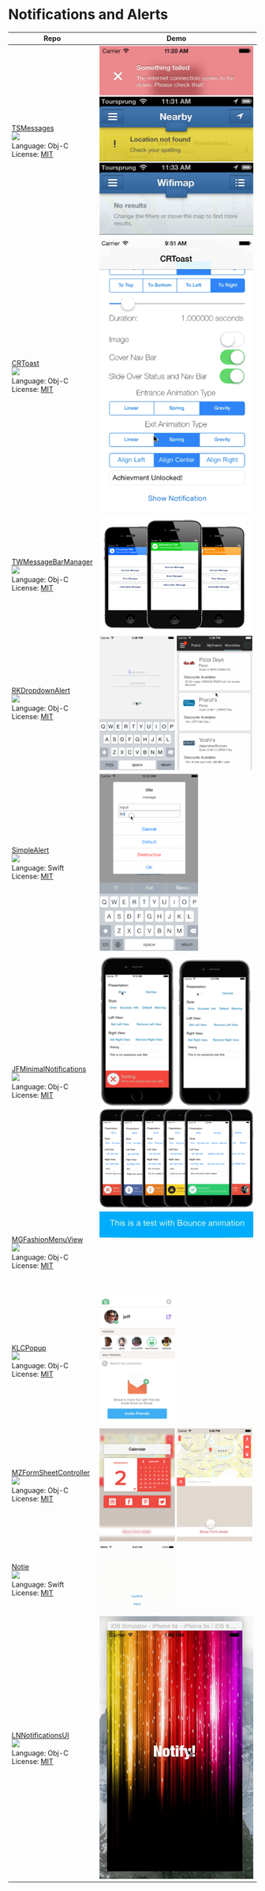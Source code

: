 Notifications and Alerts
========================
Repo | Demo
--- | ---
[TSMessages](https://github.com/KrauseFx/TSMessages) <br> [![](http://gh-btns.cjwirth.com/stars/KrauseFx/TSMessages)](https://github.com/KrauseFx/TSMessages/stargazers) <br> Language: Obj-C <br> License: [MIT][MIT] | <img src="/assets/TSMessages1.png"> <img src="/assets/TSMessages2.png"> <img src="/assets/TSMessages3.png">
[CRToast](https://github.com/cruffenach/CRToast) <br> [![](http://gh-btns.cjwirth.com/stars/cruffenach/CRToast)](https://github.com/cruffenach/CRToast/stargazers) <br> Language: Obj-C <br> License: [MIT][MIT] | <img src="/assets/CRToast1.gif">
[TWMessageBarManager](https://github.com/terryworona/TWMessageBarManager) <br> [![](http://gh-btns.cjwirth.com/stars/terryworona/TWMessageBarManager)](https://github.com/terryworona/TWMessageBarManager/stargazers) <br> Language: Obj-C <br> License: [MIT][MIT] | <img src="/assets/TWMessageBarManager1.png">
[RKDropdownAlert](https://github.com/cwRichardKim/RKDropdownAlert) <br> [![](http://gh-btns.cjwirth.com/stars/cwRichardKim/RKDropdownAlert)](https://github.com/cwRichardKim/RKDropdownAlert/stargazers) <br> Language: Obj-C <br> License: [MIT][MIT] | <img src="/assets/RKDropdownAlert1.gif" width="49%" > <img src="/assets/RKDropdownAlert2.gif" width="49%" >
[SimpleAlert](https://github.com/KyoheiG3/SimpleAlert) <br> [![](http://gh-btns.cjwirth.com/stars/KyoheiG3/SimpleAlert)](https://github.com/KyoheiG3/SimpleAlert/stargazers) <br> Language: Swift <br> License: [MIT][MIT] | <img src="/assets/SimpleAlert1.gif">
[JFMinimalNotifications](https://github.com/atljeremy/JFMinimalNotifications) <br> [![](http://gh-btns.cjwirth.com/stars/atljeremy/JFMinimalNotifications)](https://github.com/atljeremy/JFMinimalNotifications/stargazers) <br> Language: Obj-C <br> License: [MIT][MIT] | <img src="/assets/JFMinimalNotifications1.gif" width="49%" > <img src="/assets/JFMinimalNotifications2.gif" width="49%" > <img src="/assets/JFMinimalNotifications3.jpeg">
[MGFashionMenuView](https://github.com/matteogobbi/MGFashionMenuView) <br> [![](http://gh-btns.cjwirth.com/stars/matteogobbi/MGFashionMenuView)](https://github.com/matteogobbi/MGFashionMenuView/stargazers) <br> Language: Obj-C <br> License: [MIT][MIT] | <img src="/assets/MGFashionMenuView1.gif">
[KLCPopup](https://github.com/jmascia/KLCPopup) <br> [![](http://gh-btns.cjwirth.com/stars/jmascia/KLCPopup)](https://github.com/jmascia/KLCPopup/stargazers) <br> Language: Obj-C <br> License: [MIT][MIT] | <img src="/assets/KLCPopup1.gif" width="49%" >
[MZFormSheetController](https://github.com/m1entus/MZFormSheetController) <br> [![](http://gh-btns.cjwirth.com/stars/m1entus/MZFormSheetController)](https://github.com/m1entus/MZFormSheetController/stargazers) <br> Language: Obj-C <br> License: [MIT][MIT] | <img src="/assets/MZFormSheetController1.png" width="49%" > <img src="/assets/MZFormSheetController2.gif" width="49%" >
[Notie](https://github.com/thii/Notie) <br> [![](http://gh-btns.cjwirth.com/stars/thii/Notie)](https://github.com/thii/Notie/stargazers) <br> Language: Swift <br> License: [MIT][MIT] | <img src="/assets/Notie1.gif" width="49%" >
[LNNotificationsUI](https://github.com/LeoNatan/LNNotificationsUI) <br> [![](http://gh-btns.cjwirth.com/stars/LeoNatan/LNNotificationsUI)](https://github.com/LeoNatan/LNNotificationsUI/stargazers) <br> Language: Obj-C <br> License: [MIT][MIT] | <img src="/assets/LNNotificationsUI1.gif">

[MIT]: http://opensource.org/licenses/MIT
[Apache v2]: https://www.apache.org/licenses/LICENSE-2.0
[BSD-2]: http://opensource.org/licenses/BSD-2-Clause
[BSD-3]: http://opensource.org/licenses/BSD-3-Clause
[Unknown]: https://github.com/shu223/AnimatedTransitionGallery/issues/5